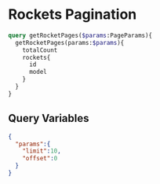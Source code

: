 # Rockets Pagination

```graphql
query getRocketPages($params:PageParams){
  getRocketPages(params:$params){
    totalCount
    rockets{
      id
      model
    }
  }
}
```

## Query Variables

```json
{
  "params":{
    "limit":10,
    "offset":0
  }
}
```
